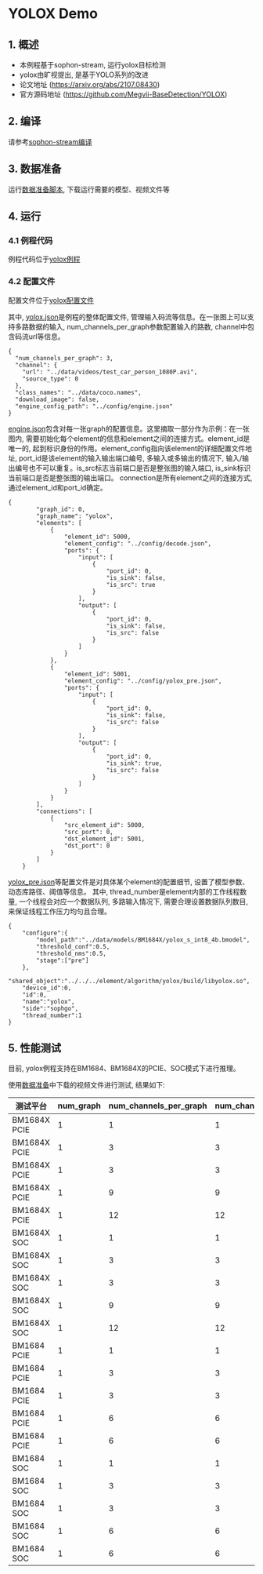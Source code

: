 # YOLOX Demo

## 1. 概述

- 本例程基于sophon-stream, 运行yolox目标检测
- yolox由旷视提出, 是基于YOLO系列的改进
- 论文地址 (https://arxiv.org/abs/2107.08430)
- 官方源码地址 (https://github.com/Megvii-BaseDetection/YOLOX)

## 2. 编译

请参考[sophon-stream编译](../../docs/how_to_make.md)

## 3. 数据准备

运行[数据准备脚本](../yolox/scripts/download.sh), 下载运行需要的模型、视频文件等

## 4. 运行

### 4.1 例程代码

例程代码位于[yolox例程](../yolox/src/yolox_demo.cc)

### 4.2 配置文件

配置文件位于[yolox配置文件](../yolox/config/)

其中, [yolox.json](../yolox/config/yolox_demo.json)是例程的整体配置文件, 管理输入码流等信息。在一张图上可以支持多路数据的输入, num_channels_per_graph参数配置输入的路数, channel中包含码流url等信息。
```
{
  "num_channels_per_graph": 3,
  "channel": {
    "url": "../data/videos/test_car_person_1080P.avi",
    "source_type": 0
  },
  "class_names": "../data/coco.names",
  "download_image": false,
  "engine_config_path": "../config/engine.json"
}
```
[engine.json](../yolox/config/engine.json)包含对每一张graph的配置信息。这里摘取一部分作为示例：在一张图内, 需要初始化每个element的信息和element之间的连接方式。element_id是唯一的, 起到标识身份的作用。element_config指向该element的详细配置文件地址, port_id是该element的输入输出端口编号, 多输入或多输出的情况下, 输入/输出编号也不可以重复。is_src标志当前端口是否是整张图的输入端口, is_sink标识当前端口是否是整张图的输出端口。
connection是所有element之间的连接方式, 通过element_id和port_id确定。
```
{
        "graph_id": 0,
        "graph_name": "yolox",
        "elements": [
            {
                "element_id": 5000,
                "element_config": "../config/decode.json",
                "ports": {
                    "input": [
                        {
                            "port_id": 0,
                            "is_sink": false,
                            "is_src": true
                        }
                    ],
                    "output": [
                        {
                            "port_id": 0,
                            "is_sink": false,
                            "is_src": false
                        }
                    ]
                }
            },
            {
                "element_id": 5001,
                "element_config": "../config/yolox_pre.json",
                "ports": {
                    "input": [
                        {
                            "port_id": 0,
                            "is_sink": false,
                            "is_src": false
                        }
                    ],
                    "output": [
                        {
                            "port_id": 0,
                            "is_sink": true,
                            "is_src": false
                        }
                    ]
                }
            }
        ],
        "connections": [
            {
                "src_element_id": 5000,
                "src_port": 0,
                "dst_element_id": 5001,
                "dst_port": 0
            }
        ]
    }
```
[yolox_pre.json](../yolox/config/yolox_pre.json)等配置文件是对具体某个element的配置细节, 设置了模型参数、动态库路径、阈值等信息。
其中, thread_number是element内部的工作线程数量, 一个线程会对应一个数据队列, 多路输入情况下, 需要合理设置数据队列数目, 来保证线程工作压力均匀且合理。
```
{
    "configure":{
        "model_path":"../data/models/BM1684X/yolox_s_int8_4b.bmodel",
        "threshold_conf":0.5,
        "threshold_nms":0.5,
        "stage":["pre"]
    },
    "shared_object":"../../../element/algorithm/yolox/build/libyolox.so",
    "device_id":0,
    "id":0,
    "name":"yolox",
    "side":"sophgo",
    "thread_number":1
}
```

## 5. 性能测试

目前, yolox例程支持在BM1684、BM1684X的PCIE、SOC模式下进行推理。

使用[数据准备](#3-数据准备)中下载的视频文件进行测试, 结果如下:

| 测试平台 | num_graph | num_channels_per_graph | num_channels | num_threads_pre | num_threads_infer | num_threads_post | frame_count | fps | tpu | mem |
| ------- | --------- | ---------------------- | ------------ | --------------- | ----------------- | ---------------- | ----------- | --- | --- | ---|
| BM1684X PCIE | 1 | 1 | 1 | 1 | 1 | 1 | 711/711 | 241.761 | 80+ | 430-450MB |
| BM1684X PCIE | 1 | 3 | 3 | 1 | 1 | 1 | 2133/2133 | 163.365 | 40+ | 550-650MB |
| BM1684X PCIE | 1 | 3 | 3 | 2 | 2 | 2 | 2131-2133/2133 | 263.541 | 90-100 | 700-900MB |
| BM1684X PCIE | 1 | 9 | 9 | 3 | 3 | 3 | 6382-6384/6399 | 299.129 | 100 | 1200-1400MB |
| BM1684X PCIE | 1 | 12 | 12 | 4 | 4 | 4 | 8454/8532 | 300.345 | 100 | 1900-2100MB |
| BM1684X SOC | 1 | 1 | 1 | 1 | 1 | 1 | 711/711 | 187.44 | 60-80 | 430-450MB |
| BM1684X SOC | 1 | 3 | 3 | 1 | 1 | 1 | 2131-2133/2133 | 142.041 | 40-50 | 550-650MB |
| BM1684X SOC | 1 | 3 | 3 | 2 | 2 | 2 | 2131-2133/2133 | 226.357 | 80-90 | 700-900MB |
| BM1684X SOC | 1 | 9 | 9 | 3 | 3 | 3 | 6382-6384/6399 | 274.262 | 80-100 | 1200-1400MB |
| BM1684X SOC | 1 | 12 | 12 | 4 | 4 | 4 | 8418/8532 | 281.7 | 90-100 | 1900-2100MB |
| BM1684 PCIE | 1 | 1 | 1 | 1 | 1 | 1 | 711/711 | 101.229 | 60-80 | 500-620MB |
| BM1684 PCIE | 1 | 3 | 3 | 1 | 1 | 1 | 2133/2133 | 98.994 | 60-80 | 600-700MB |
| BM1684 PCIE | 1 | 3 | 3 | 2 | 2 | 2 | 2133/2133 | 115.284 | 80-90 | 700-900MB |
| BM1684 PCIE | 1 | 6 | 6 | 2 | 2 | 2 | 4264-4265/4266 | 123.188 | 86-100 | 1000MB |
| BM1684 PCIE | 1 | 6 | 6 | 3 | 3 | 3 | 4264-4265/4266 | 129.95 | 100 | 1100-1200MB |
| BM1684 SOC | 1 | 1 | 1 | 1 | 1 | 1 | 710-711/711 | 91.4327 | 60-80 | 300-500MB |
| BM1684 SOC | 1 | 3 | 3 | 1 | 1 | 1 | 2133/2133 | 95.4266 | 60-90 | 600-700MB |
| BM1684 SOC | 1 | 3 | 3 | 2 | 2 | 2 | 2133/2133 | 109.007 | 70-90 | 700-900MB |
| BM1684 SOC | 1 | 6 | 6 | 2 | 2 | 2 | 4260-4263/4266 | 119.306 | 80-90 | 1000MB |
| BM1684 SOC | 1 | 6 | 6 | 3 | 3 | 3 | 4261-4263/4266 | 125.322 | 80-90 | 1100-1200MB |